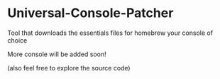 # Universal-Console-Patcher
Tool that downloads the essentials files for homebrew your console of choice

More console will be added soon!

(also feel free to explore the source code)
